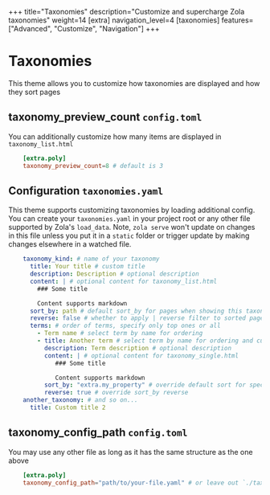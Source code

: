 +++
title="Taxonomies"
description="Customize and supercharge Zola taxonomies"
weight=14
[extra]
navigation_level=4
[taxonomies]
features=["Advanced", "Customize", "Navigation"]
+++

# Taxonomies

This theme allows you to customize how taxonomies are displayed and how they sort pages

## taxonomy_preview_count `config.toml`

You can additionally customize how many items are displayed in `taxonomy_list.html`

```toml
    [extra.poly]
    taxonomy_preview_count=8 # default is 3
```

## Configuration `taxonomies.yaml` 

This theme supports customizing taxonomies by loading additional config. You can create your `taxonomies.yaml` in your project root or any other file supported by Zola's `load_data`. Note, `zola serve` won't update on changes in this file unless you put it in a `static` folder or trigger update by making changes elsewhere in a watched file. 

```yaml
    taxonomy_kind: # name of your taxonomy
      title: Your title # custom title
      description: Description # optional description
      content: | # optional content for taxonomy_list.html
        ### Some title

        Content supports markdown
      sort_by: path # default sort_by for pages when showing this taxonomy see available page variable here https://www.getzola.org/documentation/templates/pages-sections/
      reverse: false # whether to apply | reverse filter to sorted pages
      terms: # order of terms, specify only top ones or all
        - Term name # select term by name for ordering
        - title: Another term # select term by name for ordering and customization
          description: Term description # optional description
          content: | # optional content for taxonomy_single.html
             ### Some title

             Content supports markdown
          sort_by: "extra.my_property" # override default sort for specific term
          reverse: true # override sort_by reverse
    another_taxonomy: # and so on...
      title: Custom title 2 
```

## taxonomy_config_path `config.toml`

You may use any other file as long as it has the same structure as the one above

```toml
    [extra.poly]
    taxonomy_config_path="path/to/your-file.yaml" # or leave out `./taxonomies.yaml` is the default
```